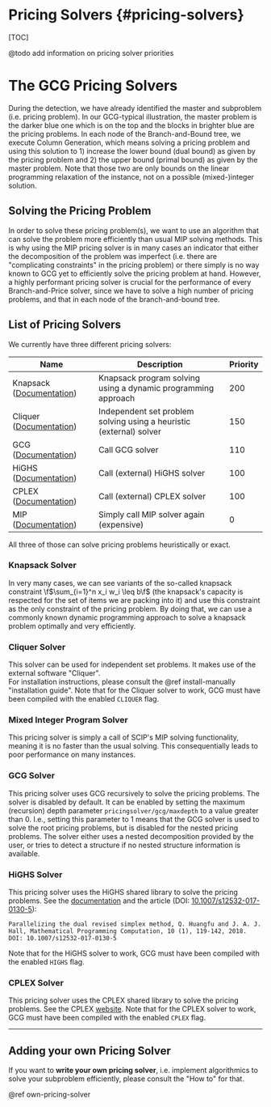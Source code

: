 # Pricing Solvers {#pricing-solvers}

[TOC]

@todo add information on pricing solver priorities

# The GCG Pricing Solvers
During the detection, we have already identified the master and subproblem (i.e. pricing problem). In our GCG-typical
illustration, the master problem is the darker blue one which is on the top and the blocks in brighter blue are the
pricing problems. In each node of the Branch-and-Bound tree, we execute Column Generation, which means solving a
pricing problem and using this solution to 1) increase the lower bound (dual bound) as given by the pricing problem and
2) the upper bound (primal bound) as given by the master problem. Note that those two are only bounds on the linear programming relaxation of the instance, not on a possible (mixed-)integer solution.

## Solving the Pricing Problem
In order to solve these pricing problem(s), we want to use an algorithm that can solve the problem more efficiently than
usual MIP solving methods. This is why using the MIP pricing solver is in many cases an indicator that either the decomposition
of the problem was imperfect (i.e. there are "complicating constraints" in the pricing problem) or there simply is no
way known to GCG yet to efficiently solve the pricing problem at hand. However, a highly performant pricing solver is
crucial for the performance of every Branch-and-Price solver, since we have to solve a high number of pricing problems,
and that in each node of the branch-and-bound tree.

## List of Pricing Solvers
We currently have three different pricing solvers:

| Name | Description | Priority |
| -- | -- | -- |
| Knapsack ([Documentation](solver__knapsack_8c.html)) | Knapsack program solving using a dynamic programming approach | 200 |
| Cliquer ([Documentation](solver__knapsack_8c.html))  | Independent set problem solving using a heuristic (external) solver | 150 |
| GCG ([Documentation](solver__gcg_8c.html))      | Call GCG solver | 110 |
| HiGHS ([Documentation](solver__highs_8c.html))      | Call (external) HiGHS solver | 100 |
| CPLEX ([Documentation](solver__cplex_8c.html))      | Call (external) CPLEX solver | 100 |
| MIP ([Documentation](solver__knapsack_8c.html))      | Simply call MIP solver again (expensive) | 0 |

All three of those can solve pricing problems heuristically or exact.

### Knapsack Solver
In very many cases, we can see variants of the so-called knapsack constraint \f$\sum_{i=1}^n x_i w_i \leq b\f$
(the knapsack's capacity is respected for the set of items we are packing into it)
and use this constraint as the only constraint of the pricing problem. By doing that, we can use
a commonly known dynamic programming approach to solve a knapsack problem optimally and very efficiently.

### Cliquer Solver
This solver can be used for independent set problems. It makes use of the external software "Cliquer".  
For installation instructions, please consult the @ref install-manually "installation guide". Note that
for the Cliquer solver to work, GCG must have been compiled with the enabled `CLIQUER` flag.

### Mixed Integer Program Solver
This pricing solver is simply a call of SCIP's MIP solving functionality, meaning it is no faster than
the usual solving. This consequentially leads to poor performance on many instances.

### GCG Solver
This pricing solver uses GCG recursively to solve the pricing problems.
The solver is disabled by default. It can be enabled by setting the maximum (recursion) depth parameter `pricingsolver/gcg/maxdepth` to a value greater than 0.
I.e., setting this parameter to 1 means that the GCG solver is used to solve the root pricing problems, but is disabled for the nested pricing problems.
The solver either uses a nested decomposition provided by the user, or tries to detect a structure if no nested structure information is available.

### HiGHS Solver
This pricing solver uses the HiGHS shared library to solve the pricing problems.
See the [documentation](https://ergo-code.github.io/HiGHS/dev/) and the article (DOI: [10.1007/s12532-017-0130-5](https://link.springer.com/article/10.1007/s12532-017-0130-5)):
```
Parallelizing the dual revised simplex method, Q. Huangfu and J. A. J. Hall, Mathematical Programming Computation, 10 (1), 119-142, 2018.
DOI: 10.1007/s12532-017-0130-5
```
Note that for the HiGHS solver to work, GCG must have been compiled with the enabled `HIGHS` flag.

### CPLEX Solver
This pricing solver uses the CPLEX shared library to solve the pricing problems.
See the CPLEX [website](https://www.ibm.com/products/ilog-cplex-optimization-studio/cplex-optimizer).
Note that for the CPLEX solver to work, GCG must have been compiled with the enabled `CPLEX` flag.

<hr>

## Adding your own Pricing Solver
If you want to **write your own pricing solver**, i.e. implement algorithmics to solve your
subproblem efficiently, please consult the "How to" for that.

@ref own-pricing-solver

